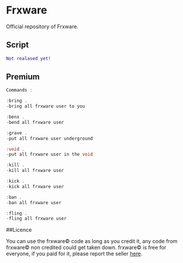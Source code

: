 # Frxware
Official repository of Frxware.

## Script


```lua
Not realased yet!
```

## Premium

```java
Commands : 

:bring .
-bring all frxware user to you

:benx .
-bend all frxware user

:grave . 
-put all frxware user underground

:void . 
-put all frxware user in the void

:kill . 
-kill all frxware user

:kick . 
-kick all frxware user

:ban .
-ban all frxware user

:fling .
-fling all frxware user
```

##Licence

You can use the frxware© code as long as you credit it, any code from frxware© non credited could get taken down.
frxware© is free for everyone, if you paid for it, please report the seller [here](discord.com).
